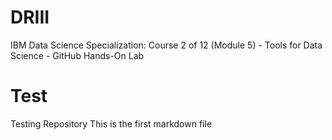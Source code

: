 # DRIII
IBM Data Science Specialization: Course 2 of 12 (Module 5) - Tools for Data Science - GitHub Hands-On Lab

# Test
Testing Repository
This is the first markdown file
